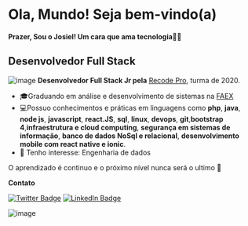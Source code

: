 # Ola, Mundo! Seja bem-vindo(a)

#### Prazer, Sou o Josiel! Um cara que ama tecnologia👨‍💻

## Desenvolvedor Full Stack 

![image](https://user-images.githubusercontent.com/39929715/110889762-8539db00-82cd-11eb-9b79-58c1bcbf260c.png) **Desenvolvedor Full Stack Jr pela** [Recode Pro](https://www.recodepro.org.br/), turma de 2020.


- 🎓Graduando em análise e desenvolvimento de sistemas na [FAEX](https://faex.edu.br/)	
- 💻Possuo conhecimentos e práticas em linguagens como **php**, **java**, **node js**, **javascript**, **react.JS**, **sql**, **linux**, **devops**, **git**,**bootstrap 4**,**infraestrutura e cloud computing**, **segurança em sistemas de informação**, **banco de dados NoSql e relacional**, **desenvolvimento mobile com react native e ionic**.
- 🎯 Tenho interesse: Engenharia de dados 


O  aprendizado é continuo e o próximo nível nunca será o ultimo 🚀 




**Contato**	

  
[![Twitter Badge](https://img.shields.io/badge/-@josielsouzadej1-6495ED?style=flat-square&labelColor=6495ED&logo=twitter&logoColor=white&link=https://twitter.com/josielsouzadej1)](https://twitter.com/josielsouzadej1)
[![LinkedIn Badge](https://img.shields.io/badge/-Josielsouza-6495ED?style=flat-square&labelColor=6495ED&logo=linkedin&logoColor=white&link=https://www.linkedin.com/in/josiel-souza/)](https://www.linkedin.com/in/josiel-souza/)




![image](https://user-images.githubusercontent.com/39929715/110890441-cd0d3200-82ce-11eb-877a-d21408438fae.png)





